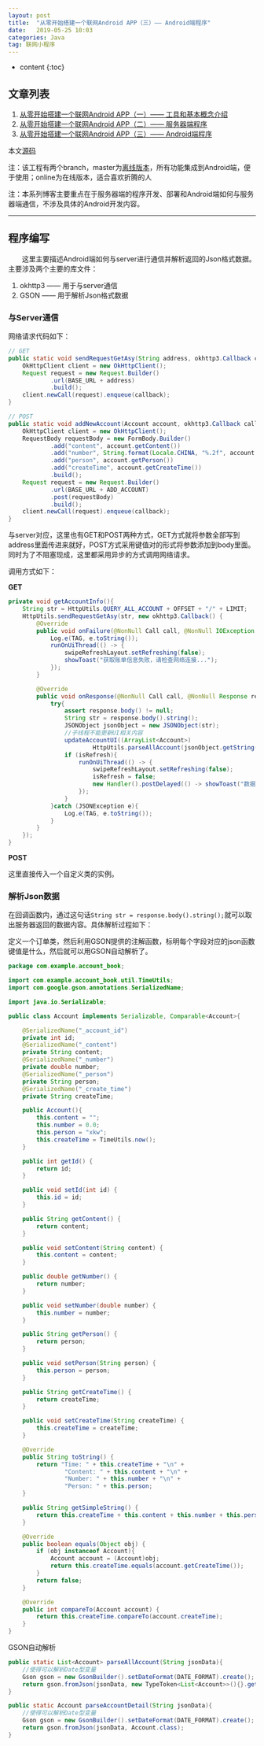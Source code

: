 ```yaml
---
layout: post
title:  "从零开始搭建一个联网Android APP（三）—— Android端程序"
date:   2019-05-25 10:03
categories: Java
tag: 联网小程序
---
```


* content
{:toc}


## 文章列表

1. [从零开始搭建一个联网Android APP（一）—— 工具和基本概念介绍](https://xkw168.github.io/2019/05/25/%E4%BB%8E%E9%9B%B6%E5%BC%80%E5%A7%8B%E6%90%AD%E5%BB%BA%E4%B8%80%E4%B8%AA%E8%81%94%E7%BD%91%E5%B0%8F%E7%A8%8B%E5%BA%8F-%E4%B8%80-%E5%B7%A5%E5%85%B7%E5%92%8C%E5%9F%BA%E6%9C%AC%E6%A6%82%E5%BF%B5%E4%BB%8B%E7%BB%8D.html)
2. [从零开始搭建一个联网Android APP（二）—— 服务器端程序](https://xkw168.github.io/2019/05/25/%E4%BB%8E%E9%9B%B6%E5%BC%80%E5%A7%8B%E6%90%AD%E5%BB%BA%E4%B8%80%E4%B8%AA%E8%81%94%E7%BD%91%E5%B0%8F%E7%A8%8B%E5%BA%8F-%E4%BA%8C-%E6%9C%8D%E5%8A%A1%E5%99%A8%E7%AB%AF%E7%A8%8B%E5%BA%8F.html)
3. [从零开始搭建一个联网Android APP（三）—— Android端程序](https://xkw168.github.io/2019/05/25/%E4%BB%8E%E9%9B%B6%E5%BC%80%E5%A7%8B%E6%90%AD%E5%BB%BA%E4%B8%80%E4%B8%AA%E8%81%94%E7%BD%91%E5%B0%8F%E7%A8%8B%E5%BA%8F-%E4%B8%89-Android%E7%AB%AF%E7%A8%8B%E5%BA%8F.html)

本文[源码](https://github.com/xkw168/account_book/tree/online)

注：该工程有两个branch，master为[离线版本](https://github.com/xkw168/account_book/releases)，所有功能集成到Android端，便于使用；online为在线版本，适合喜欢折腾的人

注：本系列博客主要重点在于服务器端的程序开发、部署和Android端如何与服务器端通信，不涉及具体的Android开发内容。

---

## 程序编写

&emsp;&emsp;这里主要描述Android端如何与server进行通信并解析返回的Json格式数据。主要涉及两个主要的库文件：

1. okhttp3 —— 用于与server通信
2. GSON —— 用于解析Json格式数据

### 与Server通信

网络请求代码如下：

```java
// GET
public static void sendRequestGetAsy(String address, okhttp3.Callback callback){
    OkHttpClient client = new OkHttpClient();
    Request request = new Request.Builder()
            .url(BASE_URL + address)
            .build();
    client.newCall(request).enqueue(callback);
}

// POST
public static void addNewAccount(Account account, okhttp3.Callback callback){
    OkHttpClient client = new OkHttpClient();
    RequestBody requestBody = new FormBody.Builder()
            .add("content", account.getContent())
            .add("number", String.format(Locale.CHINA, "%.2f", account.getNumber()))
            .add("person", account.getPerson())
            .add("createTime", account.getCreateTime())
            .build();
    Request request = new Request.Builder()
            .url(BASE_URL + ADD_ACCOUNT)
            .post(requestBody)
            .build();
    client.newCall(request).enqueue(callback);
}
```

与server对应，这里也有GET和POST两种方式，GET方式就将参数全部写到address里面传进来就好，POST方式采用键值对的形式将参数添加到body里面。同时为了不阻塞现成，这里都采用异步的方式调用网络请求。

调用方式如下：

**GET**

```java
private void getAccountInfo(){
    String str = HttpUtils.QUERY_ALL_ACCOUNT + OFFSET + "/" + LIMIT;
    HttpUtils.sendRequestGetAsy(str, new okhttp3.Callback() {
        @Override
        public void onFailure(@NonNull Call call, @NonNull IOException e) {
            Log.e(TAG, e.toString());
            runOnUiThread(() -> {
                swipeRefreshLayout.setRefreshing(false);
                showToast("获取账单信息失败，请检查网络连接...");
            });
        }

        @Override
        public void onResponse(@NonNull Call call, @NonNull Response response) throws IOException {
            try{
                assert response.body() != null;
                String str = response.body().string();
                JSONObject jsonObject = new JSONObject(str);
                //子线程不能更新UI相关内容
                updateAccountUI((ArrayList<Account>)
                        HttpUtils.parseAllAccount(jsonObject.getString(ACCOUNTS_INFO)));
                if (isRefresh){
                    runOnUiThread(() -> {
                        swipeRefreshLayout.setRefreshing(false);
                        isRefresh = false;
                        new Handler().postDelayed(() -> showToast("数据更新完毕"), 300);
                    });
                }
            }catch (JSONException e){
                Log.e(TAG, e.toString());
            }
        }
    });
}

```

**POST**

这里直接传入一个自定义类的实例。

### 解析Json数据

在回调函数内，通过这句话`String str = response.body().string();`就可以取出服务器返回的数据内容。具体解析过程如下：

定义一个订单类，然后利用GSON提供的注解函数，标明每个字段对应的json函数键值是什么，然后就可以用GSON自动解析了。

```java
package com.example.account_book;

import com.example.account_book.util.TimeUtils;
import com.google.gson.annotations.SerializedName;

import java.io.Serializable;

public class Account implements Serializable, Comparable<Account>{

    @SerializedName("_account_id")
    private int id;
    @SerializedName("_content")
    private String content;
    @SerializedName("_number")
    private double number;
    @SerializedName("_person")
    private String person;
    @SerializedName("_create_time")
    private String createTime;

    public Account(){
        this.content = "";
        this.number = 0.0;
        this.person = "xkw";
        this.createTime = TimeUtils.now();
    }

    public int getId() {
        return id;
    }

    public void setId(int id) {
        this.id = id;
    }

    public String getContent() {
        return content;
    }

    public void setContent(String content) {
        this.content = content;
    }

    public double getNumber() {
        return number;
    }

    public void setNumber(double number) {
        this.number = number;
    }

    public String getPerson() {
        return person;
    }

    public void setPerson(String person) {
        this.person = person;
    }

    public String getCreateTime() {
        return createTime;
    }

    public void setCreateTime(String createTime) {
        this.createTime = createTime;
    }

    @Override
    public String toString() {
        return "Time: " + this.createTime + "\n" +
                "Content: " + this.content + "\n" +
                "Number: " + this.number + "\n" +
                "Person: " + this.person;
    }

    public String getSimpleString() {
        return this.createTime + this.content + this.number + this.person;
    }

    @Override
    public boolean equals(Object obj) {
        if (obj instanceof Account){
            Account account = (Account)obj;
            return this.createTime.equals(account.getCreateTime());
        }
        return false;
    }

    @Override
    public int compareTo(Account account) {
        return this.createTime.compareTo(account.createTime);
    }
}
```

GSON自动解析

```java
public static List<Account> parseAllAccount(String jsonData){
    //使得可以解析Date型变量
    Gson gson = new GsonBuilder().setDateFormat(DATE_FORMAT).create();
    return gson.fromJson(jsonData, new TypeToken<List<Account>>(){}.getType());
}

public static Account parseAccountDetail(String jsonData){
    //使得可以解析Date型变量
    Gson gson = new GsonBuilder().setDateFormat(DATE_FORMAT).create();
    return gson.fromJson(jsonData, Account.class);
}
```